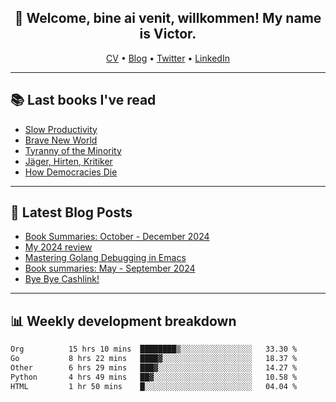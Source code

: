 <h2 align="center">👋 Welcome, bine ai venit, willkommen! My name is Victor. </h2>
<p align="center">
  <a href="https://dornea.nu/cv">CV</a> •
  <a href="https://blog.dornea.nu">Blog</a> •
  <a href="https://twitter.com/victordorneanu">Twitter</a> •
  <a href="https://www.linkedin.com/in/victor-dorneanu/">LinkedIn</a> 
</p>

  <!--
  **dorneanu/dorneanu** is a ✨ _special_ ✨ repository because its `README.md` (this file) appears on your GitHub profile.

  Here are some ideas to get you started:

  - 🔭 I’m currently working on ...
  - 🌱 I’m currently learning ...
  - 👯 I’m looking to collaborate on ...
  - 🤔 I’m looking for help with ...
  - 💬 Ask me about ...
  - 📫 How to reach me: ...
  - 😄 Pronouns: ...
  - ⚡ Fun fact: ...
  -->

---

## 📚 Last books I've read

<!--START_SECTION:books-->
* [Slow Productivity](https://brainfck.org/book/slow-productivity/)
* [Brave New World](https://brainfck.org/book/brave-new-world/)
* [Tyranny of the Minority](https://brainfck.org/book/tyranny-of-the-minority/)
* [Jäger, Hirten, Kritiker](https://brainfck.org/book/j%C3%A4ger-hirten-kritiker/)
* [How Democracies Die](https://brainfck.org/book/how-democracies-die/)
<!--END_SECTION:books-->

---

## 📝 Latest Blog Posts

<!--START_SECTION:blog-->
* [Book Summaries: October - December 2024](https://blog.dornea.nu/2025/01/16/book-summaries-october-december-2024/)
* [My 2024 review](https://blog.dornea.nu/2024/12/19/my-2024-review/)
* [Mastering Golang Debugging in Emacs](https://blog.dornea.nu/2024/11/28/mastering-golang-debugging-in-emacs/)
* [Book summaries: May - September 2024](https://blog.dornea.nu/2024/10/16/book-summaries-may-september-2024/)
* [Bye Bye Cashlink!](https://blog.dornea.nu/2024/07/11/bye-bye-cashlink/)
<!--END_SECTION:blog-->

---

## 📊 **Weekly development breakdown**

<!--START_SECTION:waka-->

```txt
Org          15 hrs 10 mins  ████████▒░░░░░░░░░░░░░░░░   33.30 %
Go           8 hrs 22 mins   ████▓░░░░░░░░░░░░░░░░░░░░   18.37 %
Other        6 hrs 29 mins   ███▓░░░░░░░░░░░░░░░░░░░░░   14.27 %
Python       4 hrs 49 mins   ██▓░░░░░░░░░░░░░░░░░░░░░░   10.58 %
HTML         1 hr 50 mins    █░░░░░░░░░░░░░░░░░░░░░░░░   04.04 %
```

<!--END_SECTION:waka-->
